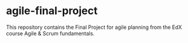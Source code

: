 # agile-final-project
This repository contains the Final Project for agile planning from the EdX course Agile &amp; Scrum fundamentals.

